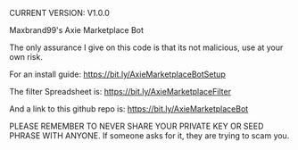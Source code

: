 CURRENT VERSION: V1.0.0

Maxbrand99's Axie Marketplace Bot

The only assurance I give on this code is that its not malicious, use at your own risk.

For an install guide: https://bit.ly/AxieMarketplaceBotSetup

The filter Spreadsheet is: https://bit.ly/AxieMarketplaceFilter

And a link to this github repo is: https://bit.ly/AxieMarketplaceBot

PLEASE REMEMBER TO NEVER SHARE YOUR PRIVATE KEY OR SEED PHRASE WITH ANYONE. If someone asks for it, they are trying to scam you.
